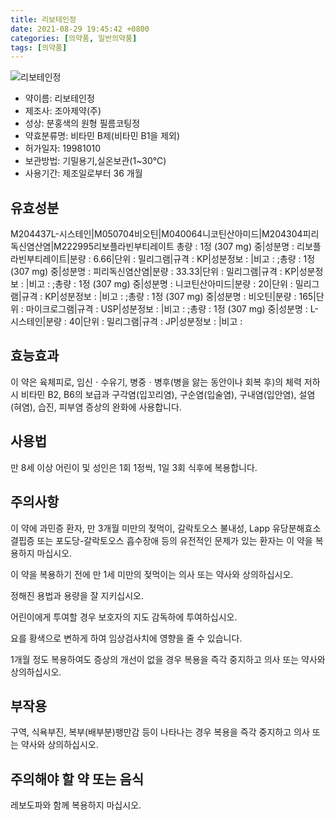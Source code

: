 ```yaml
---
title: 리보테인정
date: 2021-08-29 19:45:42 +0800
categories: [의약품, 일반의약품]
tags: [의약품]
---
```

![리보테인정](https://nedrug.mfds.go.kr/pbp/cmn/itemImageDownload/151853651029700034)

- 약이름: 리보테인정
- 제조사: 조아제약(주)
- 성상: 분홍색의 원형 필름코팅정
- 약효분류명: 비타민 B제(비타민 B1을 제외)
- 허가일자: 19981010
- 보관방법: 기밀용기,실온보관(1~30℃)
- 사용기간: 제조일로부터 36 개월
## 유효성분
M204437L-시스테인|M050704비오틴|M040064니코틴산아미드|M204304피리독신염산염|M222995리보플라빈부티레이트
총량 : 1정 (307 mg) 중|성분명 : 리보플라빈부티레이트|분량 : 6.66|단위 : 밀리그램|규격 : KP|성분정보 : |비고 : ;총량 : 1정 (307 mg) 중|성분명 : 피리독신염산염|분량 : 33.33|단위 : 밀리그램|규격 : KP|성분정보 : |비고 : ;총량 : 1정 (307 mg) 중|성분명 : 니코틴산아미드|분량 : 20|단위 : 밀리그램|규격 : KP|성분정보 : |비고 : ;총량 : 1정 (307 mg) 중|성분명 : 비오틴|분량 : 165|단위 : 마이크로그램|규격 : USP|성분정보 : |비고 : ;총량 : 1정 (307 mg) 중|성분명 : L-시스테인|분량 : 40|단위 : 밀리그램|규격 : JP|성분정보 : |비고 :
## 효능효과
이 약은 육체피로, 임신ㆍ수유기, 병중ㆍ병후(병을 앓는 동안이나 회복 후)의 체력 저하 시 비타민 B2, B6의 보급과 구각염(입꼬리염), 구순염(입술염), 구내염(입안염), 설염(혀염), 습진, 피부염 증상의 완화에 사용합니다.

## 사용법
만 8세 이상 어린이 및 성인은 1회 1정씩, 1일 3회 식후에 복용합니다.

## 주의사항
이 약에 과민증 환자, 만 3개월 미만의 젖먹이, 갈락토오스 불내성, Lapp 유당분해효소 결핍증 또는 포도당-갈락토오스 흡수장애 등의 유전적인 문제가 있는 환자는 이 약을 복용하지 마십시오.

이 약을 복용하기 전에 만 1세 미만의 젖먹이는 의사 또는 약사와 상의하십시오.

정해진 용법과 용량을 잘 지키십시오.

어린이에게 투여할 경우 보호자의 지도 감독하에 투여하십시오.

요를 황색으로 변하게 하여 임상검사치에 영향을 줄 수 있습니다.

1개월 정도 복용하여도 증상의 개선이 없을 경우 복용을 즉각 중지하고 의사 또는 약사와 상의하십시오.

## 부작용
구역, 식욕부진, 복부(배부분)팽만감 등이 나타나는 경우 복용을 즉각 중지하고 의사 또는 약사와 상의하십시오.

## 주의해야 할 약 또는 음식
레보도파와 함께 복용하지 마십시오.

